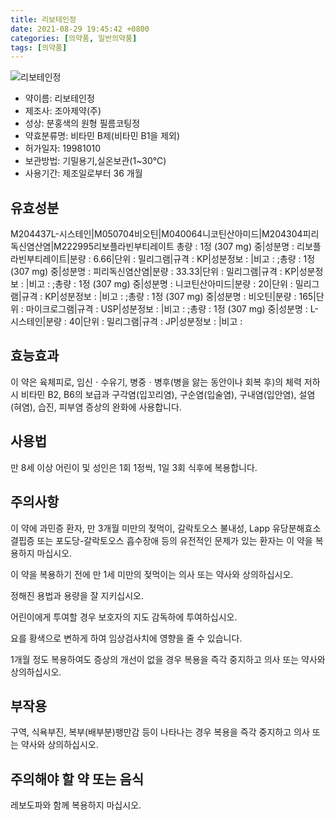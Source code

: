 ```yaml
---
title: 리보테인정
date: 2021-08-29 19:45:42 +0800
categories: [의약품, 일반의약품]
tags: [의약품]
---
```

![리보테인정](https://nedrug.mfds.go.kr/pbp/cmn/itemImageDownload/151853651029700034)

- 약이름: 리보테인정
- 제조사: 조아제약(주)
- 성상: 분홍색의 원형 필름코팅정
- 약효분류명: 비타민 B제(비타민 B1을 제외)
- 허가일자: 19981010
- 보관방법: 기밀용기,실온보관(1~30℃)
- 사용기간: 제조일로부터 36 개월
## 유효성분
M204437L-시스테인|M050704비오틴|M040064니코틴산아미드|M204304피리독신염산염|M222995리보플라빈부티레이트
총량 : 1정 (307 mg) 중|성분명 : 리보플라빈부티레이트|분량 : 6.66|단위 : 밀리그램|규격 : KP|성분정보 : |비고 : ;총량 : 1정 (307 mg) 중|성분명 : 피리독신염산염|분량 : 33.33|단위 : 밀리그램|규격 : KP|성분정보 : |비고 : ;총량 : 1정 (307 mg) 중|성분명 : 니코틴산아미드|분량 : 20|단위 : 밀리그램|규격 : KP|성분정보 : |비고 : ;총량 : 1정 (307 mg) 중|성분명 : 비오틴|분량 : 165|단위 : 마이크로그램|규격 : USP|성분정보 : |비고 : ;총량 : 1정 (307 mg) 중|성분명 : L-시스테인|분량 : 40|단위 : 밀리그램|규격 : JP|성분정보 : |비고 :
## 효능효과
이 약은 육체피로, 임신ㆍ수유기, 병중ㆍ병후(병을 앓는 동안이나 회복 후)의 체력 저하 시 비타민 B2, B6의 보급과 구각염(입꼬리염), 구순염(입술염), 구내염(입안염), 설염(혀염), 습진, 피부염 증상의 완화에 사용합니다.

## 사용법
만 8세 이상 어린이 및 성인은 1회 1정씩, 1일 3회 식후에 복용합니다.

## 주의사항
이 약에 과민증 환자, 만 3개월 미만의 젖먹이, 갈락토오스 불내성, Lapp 유당분해효소 결핍증 또는 포도당-갈락토오스 흡수장애 등의 유전적인 문제가 있는 환자는 이 약을 복용하지 마십시오.

이 약을 복용하기 전에 만 1세 미만의 젖먹이는 의사 또는 약사와 상의하십시오.

정해진 용법과 용량을 잘 지키십시오.

어린이에게 투여할 경우 보호자의 지도 감독하에 투여하십시오.

요를 황색으로 변하게 하여 임상검사치에 영향을 줄 수 있습니다.

1개월 정도 복용하여도 증상의 개선이 없을 경우 복용을 즉각 중지하고 의사 또는 약사와 상의하십시오.

## 부작용
구역, 식욕부진, 복부(배부분)팽만감 등이 나타나는 경우 복용을 즉각 중지하고 의사 또는 약사와 상의하십시오.

## 주의해야 할 약 또는 음식
레보도파와 함께 복용하지 마십시오.

